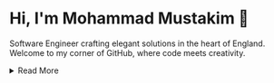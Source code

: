 <!--
**mustakimali/mustakimali** is a ✨ _special_ ✨ repository because its `README.md` (this file) appears on your GitHub profile.

Here are some ideas to get you started:

- 🔭 I’m currently working on ...
- 🌱 I’m currently learning ...
- 👯 I’m looking to collaborate on ...
- 🤔 I’m looking for help with ...
- 💬 Ask me about ...
- 📫 How to reach me: ...
- 😄 Pronouns: ...
- ⚡ Fun fact: ...
-->

# Hi, I'm Mohammad Mustakim 👋

Software Engineer crafting elegant solutions in the heart of England. Welcome to my corner of GitHub, where code meets creativity.

<details>
  <summary>Read More</summary>

  ## 🚀 What I'm Up To
  
  - Building payment products at TrueLayer using 🦀 Rust
  - Starting and dropping tons of Side Projects
  - Converting coffee into code, one commit at a time
  
  ## 💻 Tech Journey
  
  - In love with Rust
  - Deep experience with C# and .NET ecosystem
  - Pragmatic engineer who believes in "it depends" over dogma
  - Always learning, forever curious
  
  ## ⚡ Fun Facts
  
  - Aspiring musician with a growing collection of instruments (still working on the "playing" part!)
  - Grew up in one of the most densely populated cities in the world, now living in a near-empty English village
  - Firm believer that the best code are stupidly simple and read from top to bottom, left to right with just enough jumping around
  - Hiking, comics, games and golf - not interested in any of these! 
  
  ## 🤝 Let's Connect
  
  Got an interesting project in mind? Want to collaborate on something cool? Let's turn ideas into reality! Feel free to explore my repositories and reach out if something catches your eye.
  
  <p align="left">
    <a href="https://www.linkedin.com/in/mustakimali" target="blank"><img align="center" src="https://cdn.jsdelivr.net/npm/simple-icons@3.0.1/icons/linkedin.svg" alt="" height="30" width="40" /></a>
  </p>
  

</details>
